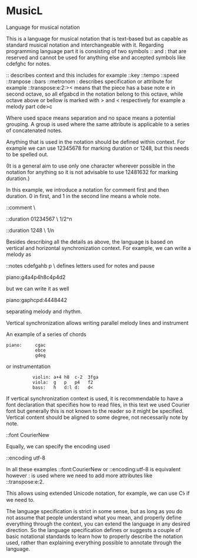 # MusicL
Language for musical notation

This is a language for musical notation that is text-based but as capable as standard musical notation and interchangeable with it.
Regarding programming language part it is consisting of two symbols :: and : that are reserved and cannot be used for anything else and accepted symbols like cdefghc for notes.

:: describes context and this includes for example ::key ::tempo ::speed ::tranpose ::bars ::metronom
: describes specification or attribute for example ::transpose:e:2:>< means that the piece has a base note e in second octave, so all efgabcd in the notation belong to this octave, while octave above or bellow is marked with > and < respectively for example a melody part cde>c

Where used space means separation and no space means a potential grouping. A group is used where the same attribute is applicable to a series of concatenated notes.

Anything that is used in the notation should be defined within context. For example we can use 12345678 for marking duration or 1248, but this needs to be spelled out.

(It is a general aim to use only one character wherever possible in the notation for anything so it is not advisable to use 12481632 for marking duration.)

In this example, we introduce a notation for comment first and then duration. 0 in first, and 1 in the second line means a whole note.

::comment \

::duration 01234567 \ 1/2^n

::duration 1248    \ 1/n

Besides describing all the details as above, the language is based on vertical and horizontal synchronization context. For example, we can write a melody as

::notes cdefgahb p \ defines letters used for notes and pause

piano:g4a4p4h8c4p4d2

but we can write it as well

piano:gaphcpd:4448442

separating melody and rhythm.

Vertical synchronization allows writing parallel melody lines and instrument

An example of a series of chords

    piano:     cgac
               ebce
               gdeg

or instrumentation

              violin: a+4 h8  c-2  3fga 
              viola:  g   p   p4   f2
              bass:   h   d:l d:   d<

If vertical synchronization context is used, it is recommendable to have a font declaration that specifies how to read files, in this text we used Courier font but generally this is not known to the reader so it might be specified. Vertical content should be aligned to some degree, not necessarily note by note.

::font CourierNew

Equally, we can specify the encoding used

::encoding utf-8

In all these examples ::font:CourierNew or ::encoding:utf-8 is equivalent however : is used where we need to add more attributes like ::transpose:e:2.

This allows using extended Unicode notation, for example, we can use C𝄳 if we need to.

The language specification is strict in some sense, but as long as you do not assume that people understand what you mean, and properly define everything through the context, you can extend the language in any desired direction. So the language specification defines or suggests a couple of basic notational standards to learn how to properly describe the notation used, rather than explaining everything possible to annotate through the language.
